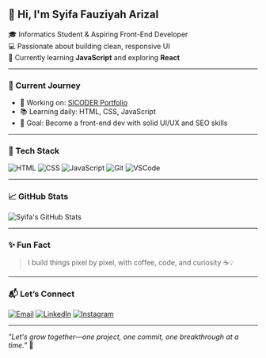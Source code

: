 ## 👋 Hi, I'm Syifa Fauziyah Arizal

🎓 Informatics Student & Aspiring Front-End Developer  
💻 Passionate about building clean, responsive UI  
🚀 Currently learning **JavaScript** and exploring **React**

---

### 🌱 Current Journey

- 🔨 Working on: [SICODER Portfolio](https://github.com/syfaarizal/sicoder-portfolio)
- 📚 Learning daily: HTML, CSS, JavaScript
- 📌 Goal: Become a front-end dev with solid UI/UX and SEO skills

---

### 🔧 Tech Stack

![HTML](https://img.shields.io/badge/-HTML5-E34F26?style=flat&logo=html5&logoColor=fff)
![CSS](https://img.shields.io/badge/-CSS3-1572B6?style=flat&logo=css3)
![JavaScript](https://img.shields.io/badge/-JavaScript-F7DF1E?style=flat&logo=javascript&logoColor=black)
![Git](https://img.shields.io/badge/-Git-F05032?style=flat&logo=git&logoColor=white)
![VSCode](https://img.shields.io/badge/-VSCode-007ACC?style=flat&logo=visual-studio-code)

---

### 📈 GitHub Stats

![Syifa's GitHub Stats](https://github-readme-stats.vercel.app/api?username=syfaarizal&show_icons=true&theme=tokyonight)

---

### ✨ Fun Fact

> I build things pixel by pixel, with coffee, code, and curiosity ☕💡

---

### 📬 Let’s Connect

[![Email](https://img.shields.io/badge/-Email-black?style=flat&logo=gmail)](mailto:syifairgi@gmail.com)
[![LinkedIn](https://img.shields.io/badge/-LinkedIn-blue?style=flat&logo=linkedin)](https://linkedin.com/in/syfaarizal)
[![Instagram](https://img.shields.io/badge/-Instagram-E4405F?style=flat&logo=instagram&logoColor=white)](https://instagram.com/syfaarizal)

---

_"Let's grow together—one project, one commit, one breakthrough at a time."_ 🌱
